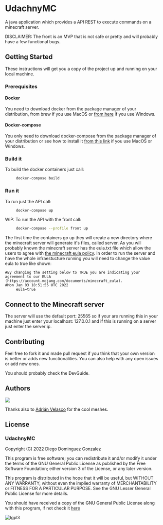 # UdachnyMC

A java application which provides a API REST to execute commands on a minecraft server.

DISCLAIMER: The front is an MVP that is not safe or pretty and will probably have a few functional bugs.

## Getting Started

These instructions will get you a copy of the project up and running on your local machine.

### Prerequisites

#### Docker 

You need to download docker from the package manager of your distribution, from brew if you use MacOS or [from here](https://docs.docker.com/get-docker/) if you use Windows.

#### Docker-compose 

You only need to download docker-compose from the package manager of your distribution or see how to install it [from this link](https://docs.docker.com/compose/install/) if you use MacOS or Windows. 

### Build it

To build the docker containers just call:

```bash
     docker-compose build 
```

### Run it 

To run just the API call:

```bash
     docker-compose up
```

WIP: To run the API with the front call:

```bash
     docker-compose --profile front up
```

The first time the containers go up they will create a new directory where the minecraft server will generate it's files, called server. As you will probably known the minecraft server has the eula.txt file which allow the users to agree with [the minecraft eula policy](https://account.mojang.com/documents/minecraft_eula). In order to run the server and have the whole infraestucture running you will need to change the value eula to true like shown:

```
#By changing the setting below to TRUE you are indicating your agreement to our EULA (https://account.mojang.com/documents/minecraft_eula).
#Mon Jan 03 18:51:55 UTC 2022
     eula=true
```

## Connect to the Minecraft server

The server will use the default port: 25565 so if your are running this in your machine just enter your localhost: 127.0.0.1 and if this is running on a server just enter the server ip.

## Contributing

Feel free to fork it and made pull request if you think that your own version is better or adds new functionalities. You can also help with any open issues or add new ones.

You should probably check the DevGuide.

## Authors

<a href="https://github.com/seniorglez/UdachnyMC/graphs/contributors">
  <img src="https://contrib.rocks/image?repo=seniorglez/UdachnyMC" />
</a>

Thanks also to  <a href="https://twitter.com/yelsiadri" target="_blank">Adrián Velasco</a> for the cool meshes.

## License

### UdachnyMC

Copyright (C) 2022 Diego Dominguez Gonzalez

This program is free software; you can redistribute it and/or modify it under the terms of the GNU General Public License 
as published by the Free Software Foundation; either version 3 of the License, or any later version.

This program is distributed in the hope that it will be useful,
but WITHOUT ANY WARRANTY; without even the implied warranty of
MERCHANTABILITY or FITNESS FOR A PARTICULAR PURPOSE. See the GNU
Lesser General Public License for more details.

You should have received a copy of the GNU General Public
License along with this program, if not check it [here](https://www.gnu.org/licenses/gpl-3.0.txt) 

![lgpl3](https://www.gnu.org/graphics/gplv3-or-later.png)
